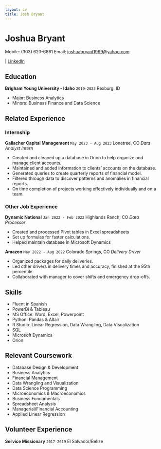 ```yaml
---
layout: cv
title: Josh Bryant
---
```

# Joshua Bryant
Mobile: (303) 620-6861
Email: joshuabryant1999@yahoo.com

<div id="webaddress">
| <a href="https://www.linkedin.com/in/josh-bryant-49088b145/">LinkedIn</a>
</div>

<!-- https://www.monique.tech/the-art-of-markdown -->

## Education


__Brigham Young University - Idaho__ `2019-2023`        Rexburg, ID

- Major: Business Analytics
- Minors: Business Finance and Data Science

## Related Experience

### Internship


__Gallacher Capital Management__ `May 2023 - Aug 2023` Lonetree, CO
_Data Analyst Intern_
- Created and cleaned up a database in Orion to help organize and manage client accounts.
- Maintained and added information to clients’ accounts on the database.
- Generated queries to create quarterly reports of financial model.
- Filtered through data to discover patterns and anomalies in financial reports.
- On time completion of projects working effectively individually and on a team.

### Other Job Experience


__Dynamic National__ `Jan 2022 - Feb 2022` Highlands Ranch, CO
_Data Processor_
- Created and processed Pivot tables in Excel spreadsheets
- Set up formulas for faster calculations.
- Helped maintain database in Microsoft Dynamics


__Amazon__ `May 2022 - Aug 2022` Colorado Springs, CO
_Delivery Driver_
- Organized packages for daily deliveries.
- Led other drivers in delivery times and accuracy, finished at the 95th percentile.
- Collaborated with manager to cover shifts and emergency drop-offs.

## Skills
- Fluent in Spanish
- PowerBi & Tableau
- MS Office: Word, Excel, Powerpoint
- Python: Pandas & Altair
- R Studio: Linear Regression, Data Wrangling, Data Visualization
- SQL
- Microsoft Dynamics
- Orion

## Relevant Coursework

- Database Design & Development
- Business Analytics
- Financial Management
- Data Wrangling and Visualization
- Data Science Programming
- Microeconomics & Macroeconomics
- Business Fundamentals
- Spreadsheet Analysis
- Managerial/Financial Accounting
- Applied Linear Regression

## Volunteer Experience
__Service Missionary__ `2017-2019` El Salvador/Belize



<!-- ### Footer

Last updated: May 2013 -->


